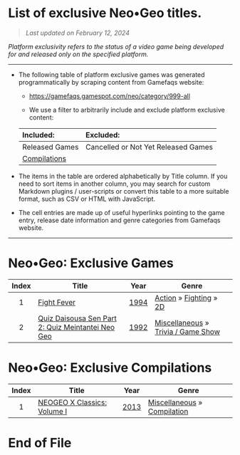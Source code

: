 ﻿# List of exclusive Neo•Geo titles.

> *Last updated on February 12, 2024*

_Platform exclusivity refers to the status of a video game being developed for and released only on the specified platform._

-----------------------------

 - The following table of platform exclusive games was generated programmatically by scraping content from Gamefaqs website: 

    - https://gamefaqs.gamespot.com/neo/category/999-all

    - We use a filter to arbitrarily include and exclude platform exclusive content:

      
    |Included:|Excluded:|
    |:--|:--|
    |Released Games|Cancelled or Not Yet Released Games
    |[Compilations](https://gamefaqs.gamespot.com/neo/category/233-miscellaneous-compilation)|


 - The items in the table are ordered alphabetically by Title column. If you need to sort items in another column, you may search for custom Markdown plugins / user-scripts or convert this table to a more suitable format, such as CSV or HTML with JavaScript.

 - The cell entries are made up of useful hyperlinks pointing to the game entry, release date information and genre categories from Gamefaqs website.

-----------------------------
# Neo•Geo∶ Exclusive Games
|Index|Title|Year|Genre|
|:--:|--|--|--|
|1|<a href="https://gamefaqs.gamespot.com/neo/562903-fight-fever" target="_blank" rel="noopener noreferrer">Fight Fever</a>|<a href="https://gamefaqs.gamespot.com/neo/562903-fight-fever/data" target="_blank" rel="noopener noreferrer">1994</a>|<a href="https://gamefaqs.gamespot.com/neo/category/54-action" target="_blank" rel="noopener noreferrer">Action</a> &raquo; <a href="https://gamefaqs.gamespot.com/neo/category/57-action-fighting" target="_blank" rel="noopener noreferrer">Fighting</a> &raquo; <a href="https://gamefaqs.gamespot.com/neo/category/86-action-fighting-2d" target="_blank" rel="noopener noreferrer">2D</a>|
|2|<a href="https://gamefaqs.gamespot.com/neo/583698-quiz-daisousa-sen-part-2-quiz-meintantei-neo-geo" target="_blank" rel="noopener noreferrer">Quiz Daisousa Sen Part 2: Quiz Meintantei Neo Geo</a>|<a href="https://gamefaqs.gamespot.com/neo/583698-quiz-daisousa-sen-part-2-quiz-meintantei-neo-geo/data" target="_blank" rel="noopener noreferrer">1992</a>|<a href="https://gamefaqs.gamespot.com/neo/category/49-miscellaneous" target="_blank" rel="noopener noreferrer">Miscellaneous</a> &raquo; <a href="https://gamefaqs.gamespot.com/neo/category/224-miscellaneous-trivia-game-show" target="_blank" rel="noopener noreferrer">Trivia / Game Show</a>|

# Neo•Geo∶ Exclusive Compilations
|Index|Title|Year|Genre|
|:--:|--|--|--|
|1|<a href="https://gamefaqs.gamespot.com/neo/704795-neogeo-x-classics-volume-i" target="_blank" rel="noopener noreferrer">NEOGEO X Classics: Volume I</a>|<a href="https://gamefaqs.gamespot.com/neo/704795-neogeo-x-classics-volume-i/data" target="_blank" rel="noopener noreferrer">2013</a>|<a href="https://gamefaqs.gamespot.com/neo/category/49-miscellaneous" target="_blank" rel="noopener noreferrer">Miscellaneous</a> &raquo; <a href="https://gamefaqs.gamespot.com/neo/category/233-miscellaneous-compilation" target="_blank" rel="noopener noreferrer">Compilation</a>|

# End of File